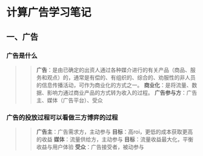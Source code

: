# 计算广告学习笔记
## 一、广告
### 广告是什么
>> **广告**：是由已确定的出资⼈通过各种媒介进⾏的有关产品（商品、服务和观点）的，通常是有偿的、有组织的、综合的、劝服性的⾮⼈员的信息传播活动，可作为商业化的⽅式之⼀。
>> **商业化**：是将流量、数据、影响⼒通过商业产品的⽅式转为收⼊的过程。
>> **广告参与方**：⼴告主、媒体（⼴告平台）、受众
### 广告的投放过程可以看做三方博弈的过程
>> **广告主**：广告需求方，主动参与 **目标**：高roi，更低的成本获取更高的收益
>> **媒体**：流量供给方，主动参与 **目标**：流量收益最大化，平衡收益与用户体验
>> **受众**：广告接受者，被动参与
